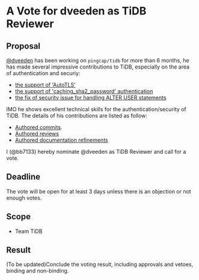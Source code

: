 # A Vote for dveeden as TiDB Reviewer

## Proposal

[@dveeden](https://github.com/dveeden) has been working on `pingcap/tidb` for more than 6 months, he has made several impressive contributions to TiDB, especially on the area of authentication and securiy:

- [the support of 'AutoTLS'](https://github.com/pingcap/tidb/pull/24141)
- [the support of 'caching_sha2_password' authentication](https://github.com/pingcap/tidb/pull/24991)
- [the fix of security issue for handling ALTER USER statements](https://github.com/pingcap/tidb/pull/25268)

IMO he shows excellent technical skills for the authentication/security of TiDB. The details of his contributions are listed as follow:

* [Authored commits](https://github.com/pingcap/tidb/commits?author=dveeden).
* [Authored reviews](https://github.com/pingcap/tidb/pulls?q=is%3Apr+reviewed-by%3Adveeden)
* [Authored documentation refinements](https://github.com/pingcap/docs/pulls?q=is%3Apr+author%3Adveeden+is%3Aclosed)

I (@bb7133) hereby nominate @dveeden as TiDB Reviewer and call for a vote.

## Deadline

The vote will be open for at least 3 days unless there is an objection or not enough votes.

## Scope

* Team TiDB

## Result

(To be updated)Conclude the voting result, including approvals and vetoes, binding and non-binding.
